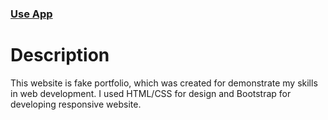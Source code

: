 ### <a href="https://krynaanna.github.io/portfolio/">Use App</a>

# Description
This website is fake portfolio, which was created for demonstrate my skills in web development.
I used HTML/CSS for design and Bootstrap for developing responsive website.
